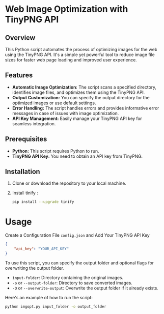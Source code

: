 # Web Image Optimization with TinyPNG API

## Overview

This Python script automates the process of optimizing images for the web using the TinyPNG API. It's a simple yet powerful tool to reduce image file sizes for faster web page loading and improved user experience.

## Features

- **Automatic Image Optimization:** The script scans a specified directory, identifies image files, and optimizes them using the TinyPNG API.
- **Output Customization:** You can specify the output directory for the optimized images or use default settings.
- **Error Handling:** The script handles errors and provides informative error messages in case of issues with image optimization.
- **API Key Management:** Easily manage your TinyPNG API key for seamless integration.

## Prerequisites

- **Python:** This script requires Python to run.
- **TinyPNG API Key:** You need to obtain an API key from TinyPNG.

## Installation

1. Clone or download the repository to your local machine.
2. Install tinify :

   ```bash
   pip install --upgrade tinify
   ```
# Usage

Create a Configuration File `config.json` and Add Your TinyPNG API Key

```json
{
    "api_key": "YOUR_API_KEY"
}
```

To use this script, you can specify the output folder and optional flags for overwriting the output folder.

- `input-folder`: Directory containing the original images.
- `-o` or `--output-folder`: Directory to save converted images.
- `-O` or `--overwrite-output`: Overwrite the output folder if it already exists.

Here's an example of how to run the script:

```bash
python imgopt.py input_folder -o output_folder
```
